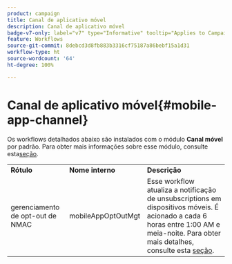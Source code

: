 ```yaml
---
product: campaign
title: Canal de aplicativo móvel
description: Canal de aplicativo móvel
badge-v7-only: label="v7" type="Informative" tooltip="Applies to Campaign Classic v7 only"
feature: Workflows
source-git-commit: 8debcd3d8fb883b3316cf75187a86bebf15a1d31
workflow-type: ht
source-wordcount: '64'
ht-degree: 100%

---
```



# Canal de aplicativo móvel{#mobile-app-channel}



Os workflows detalhados abaixo são instalados com o módulo **Canal móvel** por padrão. Para obter mais informações sobre esse módulo, consulte esta[seção](../../delivery/using/about-mobile-app-channel.md).

<table> 
 <tbody> 
  <tr> 
   <td> <strong>Rótulo</strong><br /> </td> 
   <td> <strong>Nome interno</strong><br /> </td> 
   <td> <strong>Descrição</strong><br /> </td> 
  </tr> 
  <tr> 
   <td> <span class="uicontrol">gerenciamento de opt-out de NMAC</span> <br /> </td> 
   <td> <span class="uicontrol">mobileAppOptOutMgt</span> <br /> </td> 
   <td> Esse workflow atualiza a notificação de unsubscriptions em dispositivos móveis. É acionado a cada 6 horas entre 1:00 AM e meia-noite. Para obter mais detalhes, consulte esta <a href="../../delivery/using/understanding-quarantine-management.md#push-notification-quarantines">seção</a>.<br /> </td> 
  </tr> 
 </tbody> 
</table>

